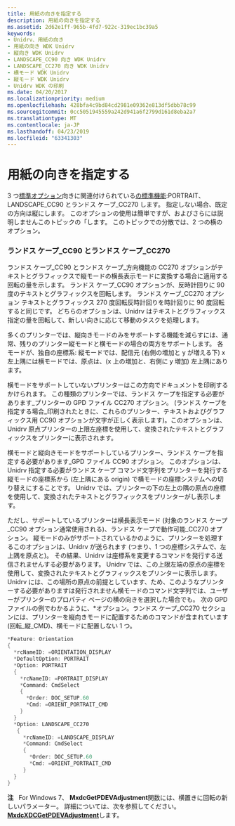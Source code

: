 ```yaml
---
title: 用紙の向きを指定する
description: 用紙の向きを指定する
ms.assetid: 2d62e1ff-965b-4fd7-922c-319ec1bc39a5
keywords:
- Unidrv、用紙の向き
- 用紙の向き WDK Unidrv
- 縦向き WDK Unidrv
- LANDSCAPE_CC90 向き WDK Unidrv
- LANDSCAPE_CC270 向き WDK Unidrv
- 横モード WDK Unidrv
- 縦モード WDK Unidrv
- Unidrv WDK の印刷
ms.date: 04/20/2017
ms.localizationpriority: medium
ms.openlocfilehash: 428bfa4c9bd84cd2981e09362e813df5dbb78c99
ms.sourcegitcommit: 0cc5051945559a242d941a6f2799d161d8eba2a7
ms.translationtype: MT
ms.contentlocale: ja-JP
ms.lasthandoff: 04/23/2019
ms.locfileid: "63341303"
---
```

# <a name="specifying-paper-orientation"></a>用紙の向きを指定する





3 つ[標準オプション](standard-options.md)向きに関連付けられている[の標準機能](standard-features.md):PORTRAIT、LANDSCAPE\_CC90 とランドス ケープ\_CC270 します。 指定しない場合、既定の方向は縦にします。 このオプションの使用は簡単ですが、およびさらには説明しませんこのトピックの「します。 このトピックでの分散では、2 つの横のオプション。

### <a href="" id="landscape-cc90-and-landscape-cc270"></a>ランドス ケープ\_CC90 とランドス ケープ\_CC270

ランドス ケープ\_CC90 とランドス ケープ\_方向機能の CC270 オプションがテキストとグラフィックスで縦モードの横長表示モードに変換する場合に適用する回転の量を示します。 ランドス ケープ\_CC90 オプションが、反時計回りに 90 度のテキストとグラフィックスを回転します。 ランドス ケープ\_CC270 オプション テキストとグラフィックス 270 度回転反時計回りを時計回りに 90 度回転すると同じです。 どちらのオプションは、Unidrv はテキストとグラフィックス指定の量を回転して、新しい向きに応じて移動のタスクを処理します。

多くのプリンターでは、縦向きモードのみをサポートする機能を減らすには、通常、残りのプリンター縦モードと横モードの場合の両方をサポートします。 各モードが、独自の座標系: 縦モードでは、配信元 (右側の増加と y が増える下) x 左上隅には横モードでは、原点は、(x 上の増加と、右側に y 増加) 左上隅にあります。

横モードをサポートしていないプリンターはこの方向でドキュメントを印刷するかけられます。 この種類のプリンターでは、ランドス ケープを指定する必要があります\_プリンターの GPD ファイル CC270 オプション。 (ランドス ケープを指定する場合\_印刷されたときに、これらのプリンター、テキストおよびグラフィックス用 CC90 オプションが文字が正しく表示します)。このオプションは、Unidrv 原点プリンターの上限左座標を使用して、変換されたテキストとグラフィックスをプリンターに表示されます。

横モードと縦向きモードをサポートしているプリンター、ランドス ケープを指定する必要があります\_GPD ファイル CC90 オプション。 このオプションは、Unidrv 指定する必要がランドス ケープ コマンド文字列をプリンターを発行する縦モードの座標系から (左上隅にある origin) で横モードの座標システムへの切り替えにすることです。 Unidrv では、プリンターの下の左上の隅の原点の座標を使用して、変換されたテキストとグラフィックスをプリンターがし表示します。

ただし、サポートしているプリンターは横長表示モード (対象のランドス ケープ\_CC90 オプション通常使用される)、ランドス ケープで動作可能\_CC270 オプション。 縦モードのみがサポートされているかのように、プリンターを処理するこのオプションは、Unidrv が送られます (つまり、1 つの座標システムで、左上隅を原点と)。 その結果、Unidrv は座標系を変更するコマンドを発行する送信されませんする必要があります。 Unidrv では、この上限左端の原点の座標を使用して、変換されたテキストとグラフィックスをプリンターに表示します。 Unidrv には、この場所の原点の前提としています、ため、このようなプリンターする必要がありますは発行されません横モードのコマンド文字列では、ユーザーがプリンターのプロパティ ページの横の向きを選択した場合でも。 次の GPD ファイルの例でわかるように、\*オプション。ランドス ケープ\_CC270 セクションには、プリンターを縦向きモードに配置するためのコマンドが含まれています (回転\_縦\_CMD)、横モードに配置しない 1 つ。

```cpp
*Feature: Orientation
{
  *rcNameID: =ORIENTATION_DISPLAY
  *DefaultOption: PORTRAIT
  *Option: PORTRAIT
  {
    *rcNameID: =PORTRAIT_DISPLAY
    *Command: CmdSelect
    {
      *Order: DOC_SETUP.60
      *Cmd: =ORIENT_PORTRAIT_CMD
    }
  }
  *Option: LANDSCAPE_CC270
   {
     *rcNameID: =LANDSCAPE_DISPLAY
     *Command: CmdSelect
     {
       *Order: DOC_SETUP.60
       *Cmd: =ORIENT_PORTRAIT_CMD
     }
  }
}
```

**注**   For Windows 7、 **MxdcGetPDEVAdjustment**関数には、横置きに回転の新しいパラメーター。 詳細については、次を参照してください。 [ **MxdcXDCGetPDEVAdjustment**](https://msdn.microsoft.com/library/windows/hardware/ff557558)します。

 

 

 




